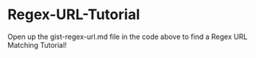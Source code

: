 # Regex-URL-Tutorial

Open up the gist-regex-url.md file in the code above to find a Regex URL Matching Tutorial!
